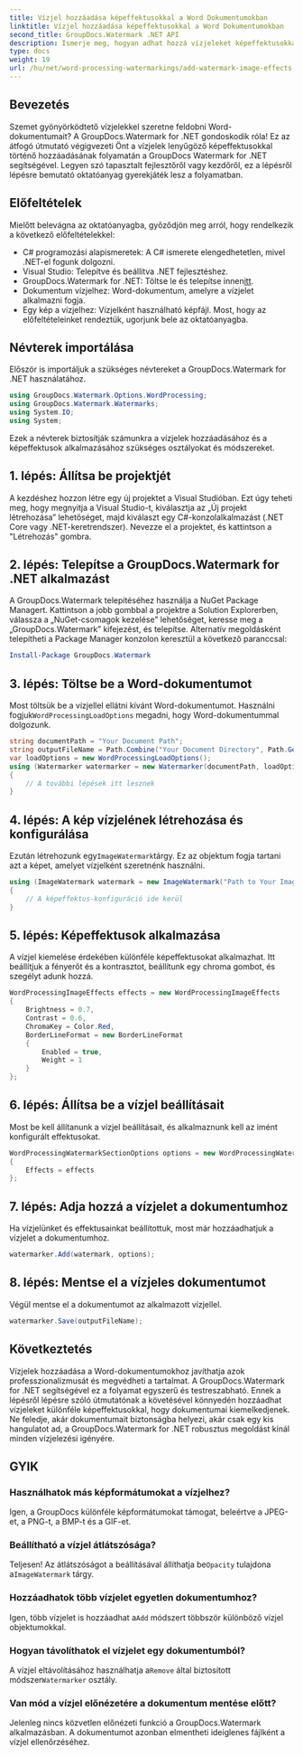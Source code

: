 ```yaml
---
title: Vízjel hozzáadása képeffektusokkal a Word Dokumentumokban
linktitle: Vízjel hozzáadása képeffektusokkal a Word Dokumentumokban
second_title: GroupDocs.Watermark .NET API
description: Ismerje meg, hogyan adhat hozzá vízjeleket képeffektusokkal Word-dokumentumaihoz a GroupDocs.Watermark for .NET segítségével. Kövesse lépésről lépésre útmutatónkat a lenyűgöző eredményekért.
type: docs
weight: 19
url: /hu/net/word-processing-watermarkings/add-watermark-image-effects-word-docs/
---
```

## Bevezetés
Szemet gyönyörködtető vízjelekkel szeretne feldobni Word-dokumentumait? A GroupDocs.Watermark for .NET gondoskodik róla! Ez az átfogó útmutató végigvezeti Önt a vízjelek lenyűgöző képeffektusokkal történő hozzáadásának folyamatán a GroupDocs Watermark for .NET segítségével. Legyen szó tapasztalt fejlesztőről vagy kezdőről, ez a lépésről lépésre bemutató oktatóanyag gyerekjáték lesz a folyamatban.
## Előfeltételek
Mielőtt belevágna az oktatóanyagba, győződjön meg arról, hogy rendelkezik a következő előfeltételekkel:
- C# programozási alapismeretek: A C# ismerete elengedhetetlen, mivel .NET-el fogunk dolgozni.
- Visual Studio: Telepítve és beállítva .NET fejlesztéshez.
-  GroupDocs.Watermark for .NET: Töltse le és telepítse innen[itt](https://releases.groupdocs.com/Watermark/net/).
- Dokumentum vízjelhez: Word-dokumentum, amelyre a vízjelet alkalmazni fogja.
- Egy kép a vízjelhez: Vízjelként használható képfájl.
Most, hogy az előfeltételeinket rendeztük, ugorjunk bele az oktatóanyagba.
## Névterek importálása
Először is importáljuk a szükséges névtereket a GroupDocs.Watermark for .NET használatához.
```csharp
using GroupDocs.Watermark.Options.WordProcessing;
using GroupDocs.Watermark.Watermarks;
using System.IO;
using System;
```
Ezek a névterek biztosítják számunkra a vízjelek hozzáadásához és a képeffektusok alkalmazásához szükséges osztályokat és módszereket.
## 1. lépés: Állítsa be projektjét
A kezdéshez hozzon létre egy új projektet a Visual Studióban. Ezt úgy teheti meg, hogy megnyitja a Visual Studio-t, kiválasztja az „Új projekt létrehozása” lehetőséget, majd kiválaszt egy C#-konzolalkalmazást (.NET Core vagy .NET-keretrendszer). Nevezze el a projektet, és kattintson a "Létrehozás" gombra.
## 2. lépés: Telepítse a GroupDocs.Watermark for .NET alkalmazást
A GroupDocs.Watermark telepítéséhez használja a NuGet Package Managert. Kattintson a jobb gombbal a projektre a Solution Explorerben, válassza a „NuGet-csomagok kezelése” lehetőséget, keresse meg a „GroupDocs.Watermark” kifejezést, és telepítse.
Alternatív megoldásként telepítheti a Package Manager konzolon keresztül a következő paranccsal:
```powershell
Install-Package GroupDocs.Watermark
```
## 3. lépés: Töltse be a Word-dokumentumot
 Most töltsük be a vízjellel ellátni kívánt Word-dokumentumot. Használni fogjuk`WordProcessingLoadOptions` megadni, hogy Word-dokumentummal dolgozunk.
```csharp
string documentPath = "Your Document Path";
string outputFileName = Path.Combine("Your Document Directory", Path.GetFileName(documentPath));
var loadOptions = new WordProcessingLoadOptions();
using (Watermarker watermarker = new Watermarker(documentPath, loadOptions))
{
    // A további lépések itt lesznek
}
```
## 4. lépés: A kép vízjelének létrehozása és konfigurálása
 Ezután létrehozunk egy`ImageWatermark`tárgy. Ez az objektum fogja tartani azt a képet, amelyet vízjelként szeretnénk használni.
```csharp
using (ImageWatermark watermark = new ImageWatermark("Path to Your Image"))
{
    // A képeffektus-konfiguráció ide kerül
}
```
## 5. lépés: Képeffektusok alkalmazása
A vízjel kiemelése érdekében különféle képeffektusokat alkalmazhat. Itt beállítjuk a fényerőt és a kontrasztot, beállítunk egy chroma gombot, és szegélyt adunk hozzá.
```csharp
WordProcessingImageEffects effects = new WordProcessingImageEffects
{
    Brightness = 0.7,
    Contrast = 0.6,
    ChromaKey = Color.Red,
    BorderLineFormat = new BorderLineFormat
    {
        Enabled = true,
        Weight = 1
    }
};
```
## 6. lépés: Állítsa be a vízjel beállításait
Most be kell állítanunk a vízjel beállításait, és alkalmaznunk kell az imént konfigurált effektusokat.
```csharp
WordProcessingWatermarkSectionOptions options = new WordProcessingWatermarkSectionOptions
{
    Effects = effects
};
```
## 7. lépés: Adja hozzá a vízjelet a dokumentumhoz
Ha vízjelünket és effektusainkat beállítottuk, most már hozzáadhatjuk a vízjelet a dokumentumhoz.
```csharp
watermarker.Add(watermark, options);
```
## 8. lépés: Mentse el a vízjeles dokumentumot
Végül mentse el a dokumentumot az alkalmazott vízjellel. 
```csharp
watermarker.Save(outputFileName);
```
## Következtetés
Vízjelek hozzáadása a Word-dokumentumokhoz javíthatja azok professzionalizmusát és megvédheti a tartalmat. A GroupDocs.Watermark for .NET segítségével ez a folyamat egyszerű és testreszabható. Ennek a lépésről lépésre szóló útmutatónak a követésével könnyedén hozzáadhat vízjeleket különféle képeffektusokkal, hogy dokumentumai kiemelkedjenek. 
Ne feledje, akár dokumentumait biztonságba helyezi, akár csak egy kis hangulatot ad, a GroupDocs.Watermark for .NET robusztus megoldást kínál minden vízjelezési igényére. 
## GYIK
### Használhatok más képformátumokat a vízjelhez?
Igen, a GroupDocs különféle képformátumokat támogat, beleértve a JPEG-et, a PNG-t, a BMP-t és a GIF-et.
### Beállítható a vízjel átlátszósága?
 Teljesen! Az átlátszóságot a beállításával állíthatja be`Opacity` tulajdona a`ImageWatermark` tárgy.
### Hozzáadhatok több vízjelet egyetlen dokumentumhoz?
 Igen, több vízjelet is hozzáadhat a`Add` módszert többször különböző vízjel objektumokkal.
### Hogyan távolíthatok el vízjelet egy dokumentumból?
 A vízjel eltávolításához használhatja a`Remove` által biztosított módszer`Watermarker` osztály.
### Van mód a vízjel előnézetére a dokumentum mentése előtt?
Jelenleg nincs közvetlen előnézeti funkció a GroupDocs.Watermark alkalmazásban. A dokumentumot azonban elmentheti ideiglenes fájlként a vízjel ellenőrzéséhez.